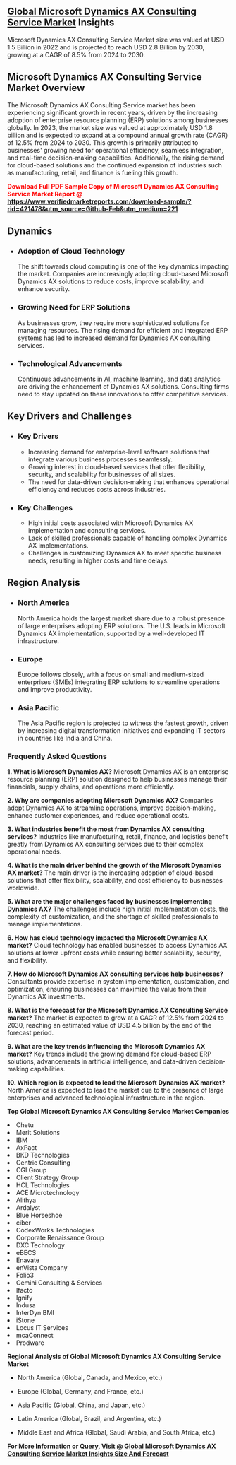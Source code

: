 <h2><a href="https://www.verifiedmarketreports.com/download-sample/?rid=421478&amp;utm_source=Github&amp;utm_medium=221" target="_blank">Global Microsoft Dynamics AX Consulting Service Market</a> Insights</h2><p>Microsoft Dynamics AX Consulting Service Market size was valued at USD 1.5 Billion in 2022 and is projected to reach USD 2.8 Billion by 2030, growing at a CAGR of 8.5% from 2024 to 2030.</p><p> <h2>Microsoft Dynamics AX Consulting Service Market Overview</h2> <p>The Microsoft Dynamics AX Consulting Service market has been experiencing significant growth in recent years, driven by the increasing adoption of enterprise resource planning (ERP) solutions among businesses globally. In 2023, the market size was valued at approximately USD 1.8 billion and is expected to expand at a compound annual growth rate (CAGR) of 12.5% from 2024 to 2030. This growth is primarily attributed to businesses' growing need for operational efficiency, seamless integration, and real-time decision-making capabilities. Additionally, the rising demand for cloud-based solutions and the continued expansion of industries such as manufacturing, retail, and finance is fueling this growth.</p> <p><strong><p><span class=""><span style="color: #ff0000;"><strong>Download Full PDF Sample Copy of Microsoft Dynamics AX Consulting Service Market Report</strong> @ </span><a href="https://www.verifiedmarketreports.com/download-sample/?rid=421478&amp;utm_source=Github-Feb&amp;utm_medium=221" target="_blank">https://www.verifiedmarketreports.com/download-sample/?rid=421478&amp;utm_source=Github-Feb&amp;utm_medium=221</a></span></p></strong></p> <h2>Dynamics</h2> <ul> <li><h3>Adoption of Cloud Technology</h3> The shift towards cloud computing is one of the key dynamics impacting the market. Companies are increasingly adopting cloud-based Microsoft Dynamics AX solutions to reduce costs, improve scalability, and enhance security. </li> <li><h3>Growing Need for ERP Solutions</h3> As businesses grow, they require more sophisticated solutions for managing resources. The rising demand for efficient and integrated ERP systems has led to increased demand for Dynamics AX consulting services. </li> <li><h3>Technological Advancements</h3> Continuous advancements in AI, machine learning, and data analytics are driving the enhancement of Dynamics AX solutions. Consulting firms need to stay updated on these innovations to offer competitive services. </li> </ul> <h2>Key Drivers and Challenges</h2> <ul> <li><h3>Key Drivers</h3> <ul> <li>Increasing demand for enterprise-level software solutions that integrate various business processes seamlessly.</li> <li>Growing interest in cloud-based services that offer flexibility, security, and scalability for businesses of all sizes.</li> <li>The need for data-driven decision-making that enhances operational efficiency and reduces costs across industries.</li> </ul> </li> <li><h3>Key Challenges</h3> <ul> <li>High initial costs associated with Microsoft Dynamics AX implementation and consulting services.</li> <li>Lack of skilled professionals capable of handling complex Dynamics AX implementations.</li> <li>Challenges in customizing Dynamics AX to meet specific business needs, resulting in higher costs and time delays.</li> </ul> </li> </ul> <h2>Region Analysis</h2> <ul> <li><h3>North America</h3> North America holds the largest market share due to a robust presence of large enterprises adopting ERP solutions. The U.S. leads in Microsoft Dynamics AX implementation, supported by a well-developed IT infrastructure. </li> <li><h3>Europe</h3> Europe follows closely, with a focus on small and medium-sized enterprises (SMEs) integrating ERP solutions to streamline operations and improve productivity. </li> <li><h3>Asia Pacific</h3> The Asia Pacific region is projected to witness the fastest growth, driven by increasing digital transformation initiatives and expanding IT sectors in countries like India and China. </li> </ul> <h3>Frequently Asked Questions</h3> <p><strong>1. What is Microsoft Dynamics AX?</strong> Microsoft Dynamics AX is an enterprise resource planning (ERP) solution designed to help businesses manage their financials, supply chains, and operations more efficiently.</p> <p><strong>2. Why are companies adopting Microsoft Dynamics AX?</strong> Companies adopt Dynamics AX to streamline operations, improve decision-making, enhance customer experiences, and reduce operational costs.</p> <p><strong>3. What industries benefit the most from Dynamics AX consulting services?</strong> Industries like manufacturing, retail, finance, and logistics benefit greatly from Dynamics AX consulting services due to their complex operational needs.</p> <p><strong>4. What is the main driver behind the growth of the Microsoft Dynamics AX market?</strong> The main driver is the increasing adoption of cloud-based solutions that offer flexibility, scalability, and cost efficiency to businesses worldwide.</p> <p><strong>5. What are the major challenges faced by businesses implementing Dynamics AX?</strong> The challenges include high initial implementation costs, the complexity of customization, and the shortage of skilled professionals to manage implementations.</p> <p><strong>6. How has cloud technology impacted the Microsoft Dynamics AX market?</strong> Cloud technology has enabled businesses to access Dynamics AX solutions at lower upfront costs while ensuring better scalability, security, and flexibility.</p> <p><strong>7. How do Microsoft Dynamics AX consulting services help businesses?</strong> Consultants provide expertise in system implementation, customization, and optimization, ensuring businesses can maximize the value from their Dynamics AX investments.</p> <p><strong>8. What is the forecast for the Microsoft Dynamics AX Consulting Service market?</strong> The market is expected to grow at a CAGR of 12.5% from 2024 to 2030, reaching an estimated value of USD 4.5 billion by the end of the forecast period.</p> <p><strong>9. What are the key trends influencing the Microsoft Dynamics AX market?</strong> Key trends include the growing demand for cloud-based ERP solutions, advancements in artificial intelligence, and data-driven decision-making capabilities.</p> <p><strong>10. Which region is expected to lead the Microsoft Dynamics AX market?</strong> North America is expected to lead the market due to the presence of large enterprises and advanced technological infrastructure in the region.</p> </p><p><strong>Top Global Microsoft Dynamics AX Consulting Service Market Companies</strong></p><div data-test-id=""><p><li>Chetu</li><li> Merit Solutions</li><li> IBM</li><li> AxPact</li><li> BKD Technologies</li><li> Centric Consulting</li><li> CGI Group</li><li> Client Strategy Group</li><li> HCL Technologies</li><li> ACE Microtechnology</li><li> Alithya</li><li> Ardalyst</li><li> Blue Horseshoe</li><li> ciber</li><li> CodexWorks Technologies</li><li> Corporate Renaissance Group</li><li> DXC Technology</li><li> eBECS</li><li> Enavate</li><li> enVista Company</li><li> Folio3</li><li> Gemini Consulting & Services</li><li> Ifacto</li><li> Ignify</li><li> Indusa</li><li> InterDyn BMI</li><li> iStone</li><li> Locus IT Services</li><li> mcaConnect</li><li> Prodware</li></p><div><strong>Regional Analysis of&nbsp;Global Microsoft Dynamics AX Consulting Service Market</strong></div><ul><li dir="ltr"><p dir="ltr">North America&nbsp;(Global, Canada, and Mexico, etc.)</p></li><li dir="ltr"><p dir="ltr">Europe (Global, Germany, and France, etc.)</p></li><li dir="ltr"><p dir="ltr">Asia Pacific&nbsp;(Global, China, and Japan, etc.)</p></li><li dir="ltr"><p dir="ltr">Latin America&nbsp;(Global, Brazil, and Argentina, etc.)</p></li><li dir="ltr">Middle East and Africa&nbsp;(Global, Saudi Arabia, and South Africa, etc.)</li></ul><p><strong>For More Information or Query, Visit @&nbsp;</strong><strong><a href="https://www.verifiedmarketreports.com/product/microsoft-dynamics-ax-consulting-service-market/?utm_source=Github&amp;utm_medium=221" target="_blank">Global Microsoft Dynamics AX Consulting Service Market Insights Size And Forecast</a></strong></p></div>

